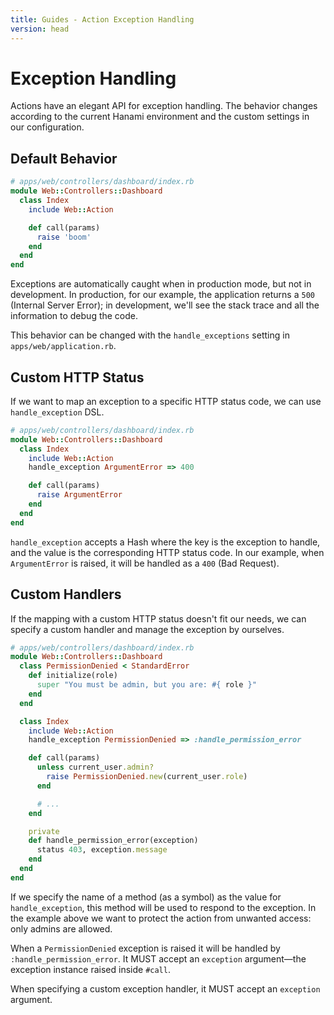 ```yaml
---
title: Guides - Action Exception Handling
version: head
---
```


# Exception Handling

Actions have an elegant API for exception handling.
The behavior changes according to the current Hanami environment and the custom settings in our configuration.

## Default Behavior

```ruby
# apps/web/controllers/dashboard/index.rb
module Web::Controllers::Dashboard
  class Index
    include Web::Action

    def call(params)
      raise 'boom'
    end
  end
end
```

Exceptions are automatically caught when in production mode, but not in development.
In production, for our example, the application returns a `500` (Internal Server Error); in development, we'll see the stack trace and all the information to debug the code.

This behavior can be changed with the `handle_exceptions` setting in `apps/web/application.rb`.

## Custom HTTP Status

If we want to map an exception to a specific HTTP status code, we can use `handle_exception` DSL.

```ruby
# apps/web/controllers/dashboard/index.rb
module Web::Controllers::Dashboard
  class Index
    include Web::Action
    handle_exception ArgumentError => 400

    def call(params)
      raise ArgumentError
    end
  end
end
```

`handle_exception` accepts a Hash where the key is the exception to handle, and the value is the corresponding HTTP status code.
In our example, when `ArgumentError` is raised, it will be handled as a `400` (Bad Request).

## Custom Handlers

If the mapping with a custom HTTP status doesn't fit our needs, we can specify a custom handler and manage the exception by ourselves.

```ruby
# apps/web/controllers/dashboard/index.rb
module Web::Controllers::Dashboard
  class PermissionDenied < StandardError
    def initialize(role)
      super "You must be admin, but you are: #{ role }"
    end
  end

  class Index
    include Web::Action
    handle_exception PermissionDenied => :handle_permission_error

    def call(params)
      unless current_user.admin?
        raise PermissionDenied.new(current_user.role)
      end

      # ...
    end

    private
    def handle_permission_error(exception)
      status 403, exception.message
    end
  end
end
```

If we specify the name of a method (as a symbol) as the value for `handle_exception`, this method will be used to respond to the exception.
In the example above we want to protect the action from unwanted access: only admins are allowed.

When a `PermissionDenied` exception is raised it will be handled by `:handle_permission_error`.
It MUST accept an `exception` argument&mdash;the exception instance raised inside `#call`.

<p class="warning">
When specifying a custom exception handler, it MUST accept an <code>exception</code> argument.
</p>
